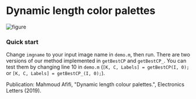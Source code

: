 # Dynamic length color palettes
![figure](https://www.mathworks.com/matlabcentral/mlc-downloads/downloads/8ee132c2-745c-4063-addf-c8e8a290d875/7bcf8a09-2420-4ad2-a32e-863a7b4bba9f/images/screenshot.jpg)

### Quick start
Change `imgname` to your input image name in `demo.m`, then run. 
There are two versions of our method implemented in `getBestCP` and `getBestCP_`. You can test them by changing line 10 in `demo.m` (`[K, C, Labels] = getBestCP(I, 0);` or `[K, C, Labels] = getBestCP_(I, 0);`).


Publication: 
Mahmoud Afifi, "Dynamic length colour palettes.", Electronics Letters (2019).
